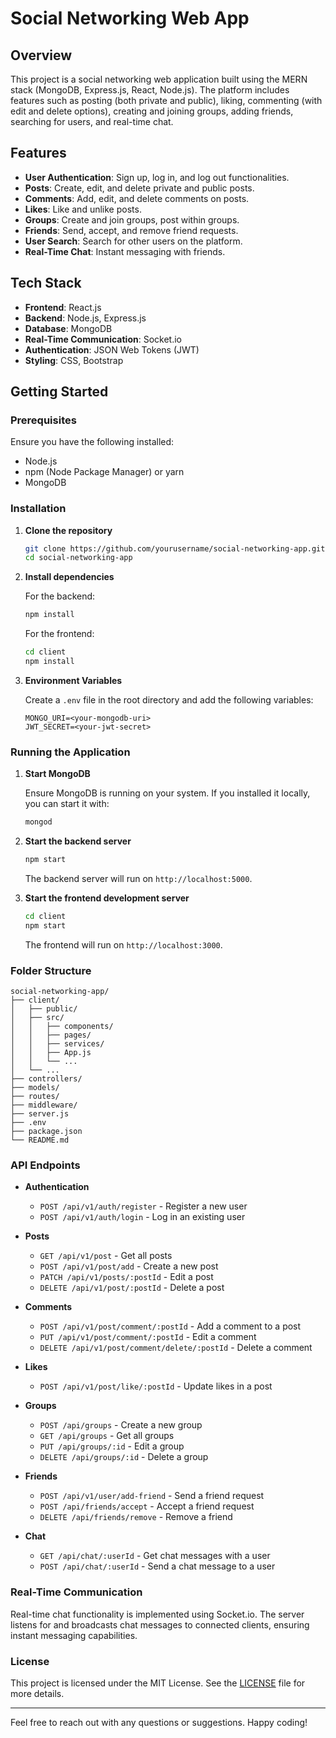 # Social Networking Web App

## Overview

This project is a social networking web application built using the MERN stack (MongoDB, Express.js, React, Node.js). The platform includes features such as posting (both private and public), liking, commenting (with edit and delete options), creating and joining groups, adding friends, searching for users, and real-time chat.

## Features

- **User Authentication**: Sign up, log in, and log out functionalities.
- **Posts**: Create, edit, and delete private and public posts.
- **Comments**: Add, edit, and delete comments on posts.
- **Likes**: Like and unlike posts.
- **Groups**: Create and join groups, post within groups.
- **Friends**: Send, accept, and remove friend requests.
- **User Search**: Search for other users on the platform.
- **Real-Time Chat**: Instant messaging with friends.

## Tech Stack

- **Frontend**: React.js
- **Backend**: Node.js, Express.js
- **Database**: MongoDB
- **Real-Time Communication**: Socket.io
- **Authentication**: JSON Web Tokens (JWT)
- **Styling**: CSS, Bootstrap

## Getting Started

### Prerequisites

Ensure you have the following installed:

- Node.js
- npm (Node Package Manager) or yarn
- MongoDB

### Installation

1. **Clone the repository**

   ```bash
   git clone https://github.com/yourusername/social-networking-app.git
   cd social-networking-app
   ```

2. **Install dependencies**

   For the backend:

   ```bash
   npm install
   ```

   For the frontend:

   ```bash
   cd client
   npm install
   ```

3. **Environment Variables**

   Create a `.env` file in the root directory and add the following variables:

   ```plaintext
   MONGO_URI=<your-mongodb-uri>
   JWT_SECRET=<your-jwt-secret>
   ```

### Running the Application

1. **Start MongoDB**

   Ensure MongoDB is running on your system. If you installed it locally, you can start it with:

   ```bash
   mongod
   ```

2. **Start the backend server**

   ```bash
   npm start
   ```

   The backend server will run on `http://localhost:5000`.

3. **Start the frontend development server**

   ```bash
   cd client
   npm start
   ```

   The frontend will run on `http://localhost:3000`.

### Folder Structure

```
social-networking-app/
├── client/
│   ├── public/
│   ├── src/
│   │   ├── components/
│   │   ├── pages/
│   │   ├── services/
│   │   ├── App.js
│   │   └── ...
│   └── ...
├── controllers/
├── models/
├── routes/
├── middleware/
├── server.js
├── .env
├── package.json
└── README.md
```

### API Endpoints

- **Authentication**
  - `POST /api/v1/auth/register` - Register a new user
  - `POST /api/v1/auth/login` - Log in an existing user

- **Posts**
  - `GET /api/v1/post` - Get all posts
  - `POST /api/v1/post/add` - Create a new post
  - `PATCH /api/v1/posts/:postId` - Edit a post
  - `DELETE /api/v1/post/:postId` - Delete a post

- **Comments**
  - `POST /api/v1/post/comment/:postId` - Add a comment to a post
  - `PUT /api/v1/post/comment/:postId` - Edit a comment
  - `DELETE /api/v1/post/comment/delete/:postId` - Delete a comment

- **Likes**
  - `POST /api/v1/post/like/:postId` - Update likes in a post

- **Groups**
  - `POST /api/groups` - Create a new group
  - `GET /api/groups` - Get all groups
  - `PUT /api/groups/:id` - Edit a group
  - `DELETE /api/groups/:id` - Delete a group

- **Friends**
  - `POST /api/v1/user/add-friend` - Send a friend request
  - `POST /api/friends/accept` - Accept a friend request
  - `DELETE /api/friends/remove` - Remove a friend

- **Chat**
  - `GET /api/chat/:userId` - Get chat messages with a user
  - `POST /api/chat/:userId` - Send a chat message to a user

### Real-Time Communication

Real-time chat functionality is implemented using Socket.io. The server listens for and broadcasts chat messages to connected clients, ensuring instant messaging capabilities.


### License

This project is licensed under the MIT License. See the [LICENSE](LICENSE) file for more details.

---

Feel free to reach out with any questions or suggestions. Happy coding!